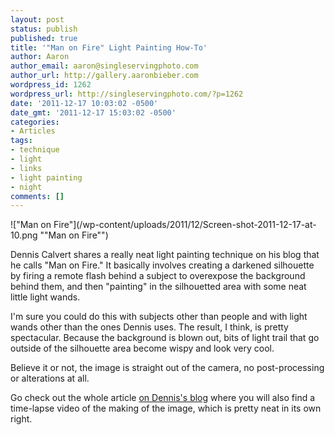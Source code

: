 ```yaml
---
layout: post
status: publish
published: true
title: '"Man on Fire" Light Painting How-To'
author: Aaron
author_email: aaron@singleservingphoto.com
author_url: http://gallery.aaronbieber.com
wordpress_id: 1262
wordpress_url: http://singleservingphoto.com/?p=1262
date: '2011-12-17 10:03:02 -0500'
date_gmt: '2011-12-17 15:03:02 -0500'
categories:
- Articles
tags:
- technique
- light
- links
- light painting
- night
comments: []
---
```


!["Man on Fire"](/wp-content/uploads/2011/12/Screen-shot-2011-12-17-at-10.png ""Man on Fire"")

Dennis Calvert shares a really neat light painting technique on his blog
that he calls "Man on Fire." It basically involves creating a darkened
silhouette by firing a remote flash behind a subject to overexpose the
background behind them, and then "painting" in the silhouetted area with
some neat little light wands.

I'm sure you could do this with subjects other than people and with
light wands other than the ones Dennis uses. The result, I think, is
pretty spectacular. Because the background is blown out, bits of light
trail that go outside of the silhouette area become wispy and look very
cool.

Believe it or not, the image is straight out of the camera, no
post-processing or alterations at all.

Go check out the whole article
[on Dennis's blog](http://denniscalvert.net/blog/?p=118#comment-16) where you
will also find a time-lapse video of the making of the image, which is pretty
neat in its own right.
